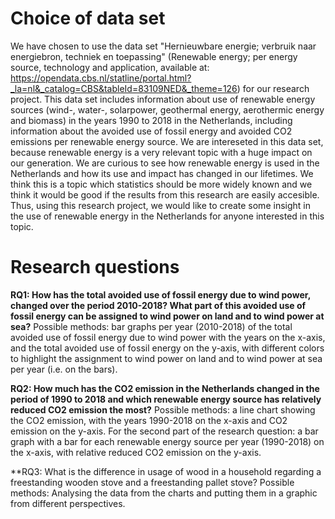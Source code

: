 # Choice of data set
We have chosen to use the data set "Hernieuwbare energie; verbruik naar energiebron, techniek en toepassing" (Renewable energy; per energy source, technology and application, available at: https://opendata.cbs.nl/statline/portal.html?_la=nl&_catalog=CBS&tableId=83109NED&_theme=126)
for our research project. This data set includes information about use of renewable energy sources (wind-, water-, solarpower, geothermal energy, aerothermic energy and biomass) in the years 1990 to 2018 in the Netherlands,
including information about the avoided use of fossil energy and avoided CO2 emissions per renewable energy source. 
We are intereseted in this data set, because renewable energy is a very relevant topic with a huge impact on our generation. 
We are curious to see how renewable energy is used in the Netherlands and how its use and impact has changed in our lifetimes.
We think this is a topic which statistics should be more widely known and we think it would be good if the results from this research are easily accesible.
Thus, using this research project, we would like to create some insight in the use of renewable energy in the Netherlands for anyone interested in this topic.



# Research questions

**RQ1: How has the total avoided use of fossil energy due to wind power, changed over the period 2010-2018? 
What part of this avoided use of fossil energy can be assigned to wind power on land and to wind power at sea?** 
Possible methods: bar graphs per year (2010-2018) of the total avoided use of fossil energy due to wind power with the years on the x-axis, 
and the total avoided use of fossil energy on the y-axis, with different colors to highlight the assignment to wind power on land and to wind power at sea per year (i.e. on the bars).

**RQ2: How much has the CO2 emission in the Netherlands changed in the period of 1990 to 2018 and which renewable energy source has relatively reduced CO2 emission the most?** 
Possible methods: a line chart showing the CO2 emission, with the years 1990-2018 on the x-axis and CO2 emission on the y-axis. For the second part of the research question:
a bar graph with a bar for each renewable energy source per year (1990-2018) on the x-axis, with relative reduced CO2 emission on the y-axis. 

**RQ3: What is the difference in usage of wood in a household regarding a freestanding wooden stove and a freestanding pallet stove?
Possible methods: Analysing the data from the charts and putting them in a graphic from different perspectives.